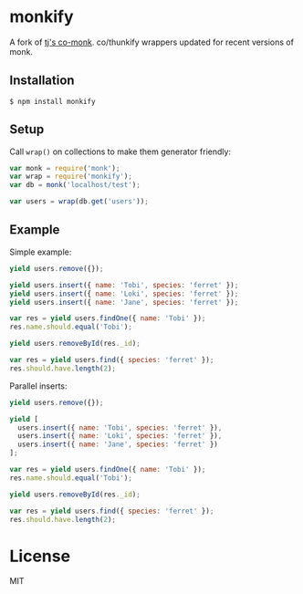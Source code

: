 
# monkify

  A fork of [tj's co-monk](https://github.com/tj/co-monk). co/thunkify wrappers updated for recent versions of monk.

## Installation

```
$ npm install monkify
```

## Setup

  Call `wrap()` on collections to make them generator friendly:

```js
var monk = require('monk');
var wrap = require('monkify');
var db = monk('localhost/test');

var users = wrap(db.get('users'));
```

## Example

  Simple example:

```js
yield users.remove({});

yield users.insert({ name: 'Tobi', species: 'ferret' });
yield users.insert({ name: 'Loki', species: 'ferret' });
yield users.insert({ name: 'Jane', species: 'ferret' });

var res = yield users.findOne({ name: 'Tobi' });
res.name.should.equal('Tobi');

yield users.removeById(res._id);

var res = yield users.find({ species: 'ferret' });
res.should.have.length(2);
```

  Parallel inserts:

```js
yield users.remove({});

yield [
  users.insert({ name: 'Tobi', species: 'ferret' }),
  users.insert({ name: 'Loki', species: 'ferret' }),
  users.insert({ name: 'Jane', species: 'ferret' })
];

var res = yield users.findOne({ name: 'Tobi' });
res.name.should.equal('Tobi');

yield users.removeById(res._id);

var res = yield users.find({ species: 'ferret' });
res.should.have.length(2);
```

# License

  MIT
